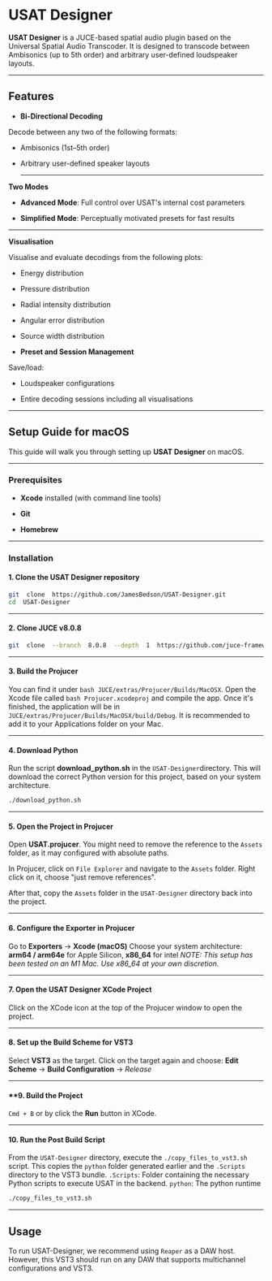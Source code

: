 
# USAT Designer

  

**USAT Designer** is a JUCE-based spatial audio plugin based on the Universal Spatial Audio Transcoder. It is designed to transcode between Ambisonics (up to 5th order) and arbitrary user-defined loudspeaker layouts.

  

---

  

## Features

  

-  **Bi-Directional Decoding**

Decode between any two of the following formats:

- Ambisonics (1st–5th order)
- Arbitrary user-defined speaker layouts

  ---

**Two Modes**

-  **Advanced Mode**: Full control over USAT's internal cost parameters

-  **Simplified Mode**: Perceptually motivated presets for fast results

 ---

**Visualisation**

Visualise and evaluate decodings from the following plots:

- Energy distribution

- Pressure distribution

- Radial intensity distribution

- Angular error distribution

- Source width distribution

  

-  **Preset and Session Management**

Save/load:

- Loudspeaker configurations

- Entire decoding sessions including all visualisations

---

## Setup Guide for macOS

This guide will walk you through setting up **USAT Designer** on macOS.

---

### Prerequisites

  

-  **Xcode** installed (with command line tools)

-  **Git**

-  **Homebrew**

---

### Installation

#### 1. Clone the USAT Designer repository
```bash
git  clone  https://github.com/JamesBedson/USAT-Designer.git
cd  USAT-Designer
```

---
#### 2. Clone JUCE v8.0.8
```bash
git  clone  --branch  8.0.8  --depth  1  https://github.com/juce-framework/JUCE.git
```

---
#### 3. Build the Projucer
You can find it under ```bash JUCE/extras/Projucer/Builds/MacOSX```. Open the Xcode file called ```bash Projucer.xcodeproj``` and compile the app. Once it's finished, the application will be in ```JUCE/extras/Projucer/Builds/MacOSX/build/Debug```. It is recommended to add it to your Applications folder on your Mac.

---
#### 4. Download Python
Run the script **download_python.sh** in the ```USAT-Designer```directory.  This will download the correct Python version for this project, based on your system architecture.
```bash
./download_python.sh
```

---
#### 5. Open the Project in Projucer
Open **USAT.projucer**. You might need to remove the reference to the ```Assets``` folder, as it may configured with absolute paths. 

In Projucer, click on ```File Explorer``` and navigate to the ```Assets``` folder.  Right click on it, choose "just remove references". 

After that,  copy the ```Assets``` folder in the ```USAT-Designer``` directory back into the project.

---
#### 6. Configure the Exporter in Projucer
Go to **Exporters** &rarr; **Xcode (macOS)**
Choose your system architecture: **arm64 / arm64e** for Apple Silicon, **x86_64** for intel
*NOTE: This setup has been tested on an M1 Mac. Use x86_64 at your own discretion.*

---
#### 7. Open the USAT Designer XCode Project
Click on the XCode icon at the top of the Projucer window to open the project.

---
#### 8. Set up the Build Scheme for VST3

Select **VST3** as the target. Click on the target again and choose:
**Edit Scheme** &rarr; **Build Configuration** &rarr; *Release*

---
#### **9. Build the Project
```Cmd + B``` or by click the **Run** button in XCode.

---
#### 10. Run the Post Build Script
From the ```USAT-Designer``` directory, execute the ```./copy_files_to_vst3.sh``` script. This copies the ```python``` folder generated earlier and the ```.Scripts``` directory to the VST3 bundle. 
```.Scripts```: Folder containing the necessary Python scripts to execute USAT in the backend.
```python```: The python runtime
```bash
./copy_files_to_vst3.sh
```
---
## Usage
To run USAT-Designer, we recommend using ```Reaper``` as a DAW host. However, this VST3 should run on any DAW that supports multichannel configurations and VST3.